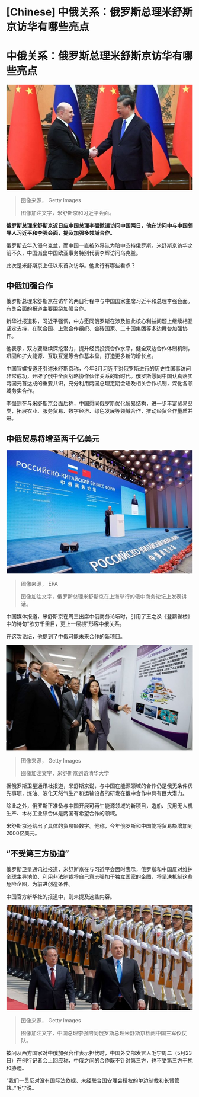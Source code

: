 # [Chinese] 中俄关系：俄罗斯总理米舒斯京访华有哪些亮点

#  中俄关系：俄罗斯总理米舒斯京访华有哪些亮点


![米舒斯京和习近平会面](_129863137_gettyimages-1257684719.jpg)

> 图像来源，  Getty Images
>
> 图像加注文字，米舒斯京和习近平会面。

**俄罗斯总理米舒斯京近日应中国总理李强邀请访问中国两日，他在访问中与中国领导人习近平和李强会面，提及加强多领域合作。**

俄罗斯去年入侵乌克兰，而中国一直被外界认为暗中支持俄罗斯。米舒斯京访华之前不久，中国派出中国欧亚事务特别代表李辉访问乌克兰。

此次是米舒斯京上任以来首次访华。他此行有哪些看点？

##  中俄加强合作

俄罗斯总理米舒斯京在访华的两日行程中与中国国家主席习近平和总理李强会面。有关会面的报道主要围绕加强合作。

新华社报道称，习近平强调，中方愿同俄罗斯在涉及彼此核心利益问题上继续相互坚定支持，在联合国、上海合作组织、金砖国家、二十国集团等多边舞台加强协作。

他表示，双方要继续深挖潜力，提升经贸投资合作水平，健全双边合作体制机制，巩固和扩大能源、互联互通等合作基本盘，打造更多新的增长点。

中国官媒报道还引述米舒斯京称，今年3月习近平对俄罗斯进行的历史性国事访问非常成功，开辟了俄中全面战略协作伙伴关系的新时代。俄罗斯愿同中国认真落实两国元首达成的重要共识，充分利用两国总理定期会晤及相关合作机制，深化各领域务实合作。

李强则在与米舒斯京会面后称，中国愿同俄罗斯优化贸易结构，进一步丰富贸易品类，拓展农业、服务贸易、数字经济、绿色发展等领域合作，推动经贸合作量质并进。

##  中俄贸易将增至两千亿美元

![俄罗斯总理米舒斯京在上海举行的俄中商务论坛上发表讲话。](_129860641_russia_china_forum.jpg)

> 图像来源，  EPA
>
> 图像加注文字，俄罗斯总理米舒斯京在上海举行的俄中商务论坛上发表讲话。

中国媒体报道，米舒斯京在周三出席中俄商务论坛时，引用了王之涣《登鹳雀楼》中的诗句“欲穷千里目，更上一层楼”形容中俄关系。

在这次论坛，他提到了中俄可能未来合作的新项目。

![米舒斯京到访清华大学](_129863139_gettyimages-1257681894.jpg)

> 图像来源，  Getty Images
>
> 图像加注文字，米舒斯京到访清华大学

据俄罗斯卫星通讯社报道，米舒斯京说，与中国在能源领域的合作仍是俄无条件优先事项，炼油、液化天然气生产和运输设备的研发在俄中合作中具有巨大潜力。

除此之外，俄罗斯正准备与中国开展可再生能源领域的新项目，造船、民用无人机生产、木材工业综合体是两国有希望合作的领域。

米舒斯京还给出了具体的贸易额数字。他称，今年俄罗斯和中国能将贸易额增加到2000亿美元。

##  “不受第三方胁迫”

俄罗斯卫星通讯社报道，米舒斯京在与习近平会面时表示，俄罗斯和中国反对维护全球主导地位、利用非法制裁将自己意志强加于独立国家的企图，将坚决抵制这些危险企图，为前进创造条件。

中国官方新华社的报道中，则未提及这些内容。

![米舒斯京与李强](_129863141_gettyimages-1257670168.jpg)

> 图像来源，  Getty Images
>
> 图像加注文字，中国总理李强陪同俄罗斯总理米舒斯京检阅中国三军仪仗队。

被问及西方国家对中俄加强合作表示担忧时，中国外交部发言人毛宁周二（5月23日）在例行记者会上回应称，中俄之间的合作既不针对第三方，也不受第三方干扰和胁迫。

“我们一贯反对没有国际法依据、未经联合国安理会授权的单边制裁和长臂管辖。”毛宁说。


